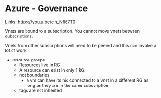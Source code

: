 # Azure - Governance
Links: 
https://youtu.be/cIh_Nfl67T0

Vnets are bound to a subscription. You cannot move vnets between subscriptions. 

Vnets from other subscriptions will need to be peered and this can involve a lot of work. 

- resource groups 
	- Resources live in RG
	- A resource can exist in only 1 RG. 
	- not boundaries
		- a vm can have its nic connected to a vnet in a different RG as long as they are in the same subscription
	- tags are not inherited
